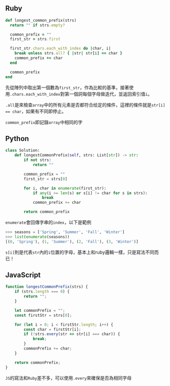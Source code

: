## Ruby
```ruby
def longest_common_prefix(strs)
  return "" if strs.empty?

  common_prefix = ""
  first_str = strs.first

  first_str.chars.each_with_index do |char, i|
    break unless strs.all? { |str| str[i] == char }
    common_prefix += char
  end

  common_prefix
end
```

先從陣列中取出第一個數為`first_str`，作為比較的基準，接著使用`.chars.each_with_index`對第一個詞每個字母做迭代，並返回索引值`i`。

`.all`是來檢查`array`中的所有元素是否都符合给定的條件，這裡的條件就是`str[i] == char`，如果有不同即停止。

`common_prefix`即記錄`array`中相同的字

## Python
```python
class Solution:
    def longestCommonPrefix(self, strs: List[str]) -> str:
        if not strs:
            return ""

        common_prefix = ""
        first_str = strs[0]

        for i, char in enumerate(first_str):
            if any(i >= len(s) or s[i] != char for s in strs):
                break
            common_prefix += char

        return common_prefix
```
`enumerate`會回傳字串的`index`，以下是範例
```python
>>> seasons = ['Spring', 'Summer', 'Fall', 'Winter']
>>> list(enumerate(seasons))
[(0, 'Spring'), (1, 'Summer'), (2, 'Fall'), (3, 'Winter')]
```
`s[i]`則是代表`str`內的`i`位置的字母，基本上和ruby邏輯一樣，只是寫法不同而已！

## JavaScript
```js
function longestCommonPrefix(strs) {
    if (strs.length === 0) {
        return "";
    }

    let commonPrefix = "";
    const firstStr = strs[0];

    for (let i = 0; i < firstStr.length; i++) {
        const char = firstStr[i];
        if (!strs.every(str => str[i] === char)) {
            break;
        }
        commonPrefix += char;
    }

    return commonPrefix;
}
```

`JS`的寫法和`Ruby`差不多，可以使用`.every`來確保是否為相同字母